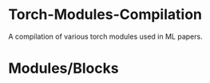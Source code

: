 # Torch-Modules-Compilation
A compilation of various torch modules used in ML papers.

# Modules/Blocks



